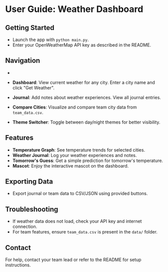 # User Guide: Weather Dashboard

## Getting Started

- Launch the app with `python main.py`.
- Enter your OpenWeatherMap API key as described in the README.

## Navigation
-

- **Dashboard**: View current weather for any city. Enter a city name and click "Get Weather".
- **Journal**: Add notes about weather experiences. View all journal entries.
- **Compare Cities**: Visualize and compare team city data from `team_data.csv`.
- **Theme Switcher**: Toggle between day/night themes for better visibility.

## Features
- **Temperature Graph**: See temperature trends for selected cities.
- **Weather Journal**: Log your weather experiences and notes.
- **Tomorrow's Guess**: Get a simple prediction for tomorrow's temperature.
- **Mascot**: Enjoy the interactive mascot on the dashboard.

## Exporting Data
- Export journal or team data to CSV/JSON using provided buttons.

## Troubleshooting
- If weather data does not load, check your API key and internet connection.
- For team features, ensure `team_data.csv` is present in the `data/` folder.

## Contact

For help, contact your team lead or refer to the README for setup instructions.
